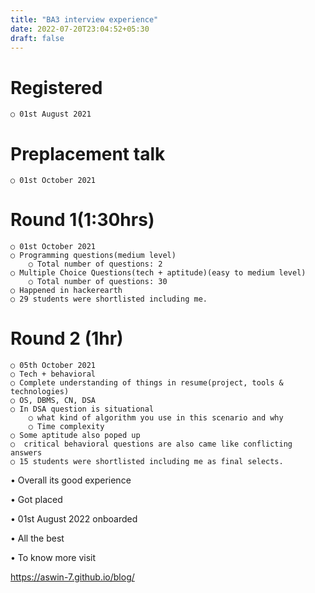 ```yaml
---
title: "BA3 interview experience"
date: 2022-07-20T23:04:52+05:30
draft: false
---
```


# Registered 
	
	○ 01st August 2021
# Preplacement talk
	
	○ 01st October 2021  
# Round 1(1:30hrs)
	
	○ 01st October 2021
	○ Programming questions(medium level)
		○ Total number of questions: 2
	○ Multiple Choice Questions(tech + aptitude)(easy to medium level)
		○ Total number of questions: 30
	○ Happened in hackerearth 
	○ 29 students were shortlisted including me.
# Round 2 (1hr)
	
	○ 05th October 2021
	○ Tech + behavioral
	○ Complete understanding of things in resume(project, tools & technologies)
	○ OS, DBMS, CN, DSA
	○ In DSA question is situational 
		○ what kind of algorithm you use in this scenario and why
		○ Time complexity
	○ Some aptitude also poped up
	○  critical behavioral questions are also came like conflicting answers
	○ 15 students were shortlisted including me as final selects.
• Overall its good experience

• Got placed

• 01st August 2022 onboarded 

• All the best

• To know more visit 

https://aswin-7.github.io/blog/

	
